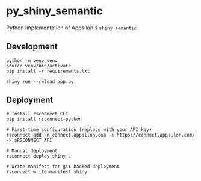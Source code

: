 # py_shiny_semantic

Python implementation of Appsilon's `shiny.semantic`

## Development

```shell
python -m venv venv
source venv/bin/activate
pip install -r requirements.txt

shiny run --reload app.py
```

## Deployment

```shell
# Install rsconnect CLI
pip install rsconnect-python

# First-time configuration (replace with your API key)
rsconnect add -n connect.appsilon.com -s https://connect.appsilon.com/ -k $RSCONNECT_API

# Manual deployment
rsconnect deploy shiny .

# Write manifest for git-backed deployment
rsconnect write-manifest shiny .
```
